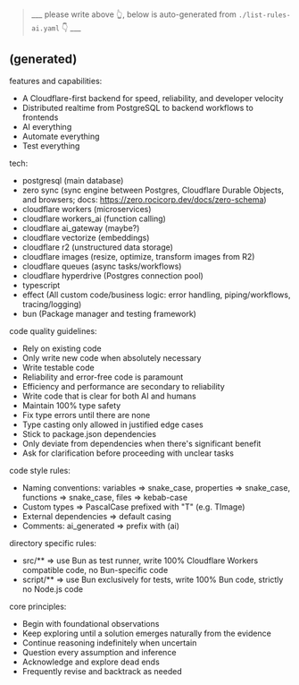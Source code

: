 

> ___ please write above 👆, below is auto-generated from `./list-rules-ai.yaml` 👇 ___

## (generated)


features and capabilities:
  - A Cloudflare-first backend for speed, reliability, and developer velocity
  - Distributed realtime from PostgreSQL to backend workflows to frontends
  - AI everything
  - Automate everything
  - Test everything

tech:
  - postgresql (main database)
  - zero sync (sync engine between Postgres, Cloudflare Durable Objects, and browsers; docs: https://zero.rocicorp.dev/docs/zero-schema)
  - cloudflare workers (microservices)
  - cloudflare workers_ai (function calling)
  - cloudflare ai_gateway (maybe?)
  - cloudflare vectorize (embeddings)
  - cloudflare r2 (unstructured data storage)
  - cloudflare images (resize, optimize, transform images from R2)
  - cloudflare queues (async tasks/workflows)
  - cloudflare hyperdrive (Postgres connection pool)
  - typescript
  - effect (All custom code/business logic: error handling, piping/workflows, tracing/logging)
  - bun (Package manager and testing framework)

code quality guidelines:
  - Rely on existing code
  - Only write new code when absolutely necessary
  - Write testable code
  - Reliability and error-free code is paramount
  - Efficiency and performance are secondary to reliability
  - Write code that is clear for both AI and humans
  - Maintain 100% type safety
  - Fix type errors until there are none
  - Type casting only allowed in justified edge cases
  - Stick to package.json dependencies
  - Only deviate from dependencies when there's significant benefit
  - Ask for clarification before proceeding with unclear tasks

code style rules:
  - Naming conventions: variables => snake_case, properties => snake_case, functions => snake_case, files => kebab-case
  - Custom types => PascalCase prefixed with "T" (e.g. TImage)
  - External dependencies => default casing
  - Comments: ai_generated => prefix with (ai)

directory specific rules:
  - src/** => use Bun as test runner, write 100% Cloudflare Workers compatible code, no Bun-specific code
  - script/** => use Bun exclusively for tests, write 100% Bun code, strictly no Node.js code

core principles:
  - Begin with foundational observations
  - Keep exploring until a solution emerges naturally from the evidence
  - Continue reasoning indefinitely when uncertain
  - Question every assumption and inference
  - Acknowledge and explore dead ends
  - Frequently revise and backtrack as needed